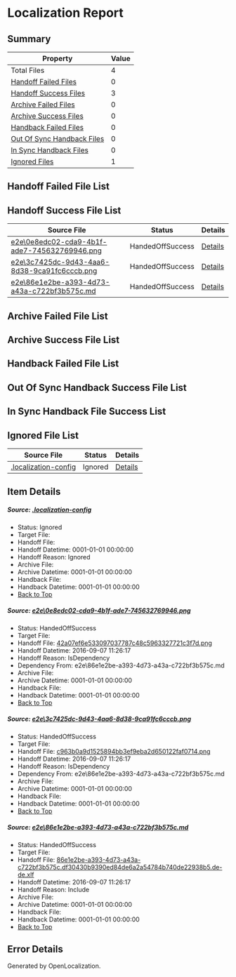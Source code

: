 # <a name='report-top'></a> Localization Report

## Summary
 Property | Value 
 -------- | ----- 
 Total Files | 4
[ Handoff Failed Files ](#handoff-failed-list)| 0
[ Handoff Success Files ](#handoff-success-list)| 3
[ Archive Failed Files ](#archive-failed-list)| 0
[ Archive Success Files ](#archive-success-list)| 0
[ Handback Failed Files ](#handback-failed-list)| 0
[ Out Of Sync Handback Files ](#outofsync-handback-success-list)| 0
[ In Sync Handback Files ](#insync-handback-success-list)| 0
[ Ignored Files ](#ignored-list)| 1

## <a name='handoff-failed-list'></a> Handoff Failed File List

## <a name='handoff-success-list'></a> Handoff Success File List
 Source File | Status | Details 
 ----------- | ------ | ------- 
 [e2e\0e8edc02-cda9-4b1f-ade7-745632769946.png](https://github.com/OpenLocalizationTestOrg/ol-test0/blob/dce828aad546608fb28760ce23444cdcf48aa89a/e2e/0e8edc02-cda9-4b1f-ade7-745632769946.png) | HandedOffSuccess | [Details](#42a07ef6e533097037787c48c5963327721c3f7d1)
 [e2e\3c7425dc-9d43-4aa6-8d38-9ca91fc6cccb.png](https://github.com/OpenLocalizationTestOrg/ol-test0/blob/dce828aad546608fb28760ce23444cdcf48aa89a/e2e/3c7425dc-9d43-4aa6-8d38-9ca91fc6cccb.png) | HandedOffSuccess | [Details](#c963b0a9d1525894bb3ef9eba2d650122faf07142)
 [e2e\86e1e2be-a393-4d73-a43a-c722bf3b575c.md](https://github.com/OpenLocalizationTestOrg/ol-test0/blob/dce828aad546608fb28760ce23444cdcf48aa89a/e2e/86e1e2be-a393-4d73-a43a-c722bf3b575c.md) | HandedOffSuccess | [Details](#63d5cc85fc481f463aeae8ff80c1f95c0b72b6f83)

## <a name='archive-failed-list'></a> Archive Failed File List

## <a name='archive-success-list'></a> Archive Success File List

## <a name='handback-failed-list'></a> Handback Failed File List

## <a name='outofsync-handback-success-list'></a> Out Of Sync Handback Success File List

## <a name='insync-handback-success-list'></a> In Sync Handback File Success List

## <a name='ignored-list'></a> Ignored File List
 Source File | Status | Details 
 ----------- | ------ | ------- 
 [.localization-config](https://github.com/OpenLocalizationTestOrg/ol-test0/blob/dce828aad546608fb28760ce23444cdcf48aa89a/.localization-config) | Ignored | [Details](#c268a05ecaa7ec85942ed632c29928ee5bd6da8d0)

## Item Details
##### <a name='c268a05ecaa7ec85942ed632c29928ee5bd6da8d0'></a> Source: [.localization-config](https://github.com/OpenLocalizationTestOrg/ol-test0/blob/dce828aad546608fb28760ce23444cdcf48aa89a/.localization-config)
* Status: Ignored
* Target File: 
* Handoff File: 
* Handoff Datetime: 0001-01-01 00:00:00
* Handoff Reason: Ignored
* Archive File: 
* Archive Datetime: 0001-01-01 00:00:00
* Handback File: 
* Handback Datetime: 0001-01-01 00:00:00
* [Back to Top](#report-top)

##### <a name='42a07ef6e533097037787c48c5963327721c3f7d1'></a> Source: [e2e\0e8edc02-cda9-4b1f-ade7-745632769946.png](https://github.com/OpenLocalizationTestOrg/ol-test0/blob/dce828aad546608fb28760ce23444cdcf48aa89a/e2e/0e8edc02-cda9-4b1f-ade7-745632769946.png)
* Status: HandedOffSuccess
* Target File: 
* Handoff File: [42a07ef6e533097037787c48c5963327721c3f7d.png](https://github.com/OpenLocalizationTestOrg/ol-test0-handoff/blob/ccbf52530598af06b1f71b57e5d26c748b54e30f/ol-handoff/OpenLocalizationTestOrg/ol-test0-dede/yuwzho/ht/42a07ef6e533097037787c48c5963327721c3f7d.png)
* Handoff Datetime: 2016-09-07 11:26:17
* Handoff Reason: IsDependency
* Dependency From: e2e\86e1e2be-a393-4d73-a43a-c722bf3b575c.md
* Archive File: 
* Archive Datetime: 0001-01-01 00:00:00
* Handback File: 
* Handback Datetime: 0001-01-01 00:00:00
* [Back to Top](#report-top)

##### <a name='c963b0a9d1525894bb3ef9eba2d650122faf07142'></a> Source: [e2e\3c7425dc-9d43-4aa6-8d38-9ca91fc6cccb.png](https://github.com/OpenLocalizationTestOrg/ol-test0/blob/dce828aad546608fb28760ce23444cdcf48aa89a/e2e/3c7425dc-9d43-4aa6-8d38-9ca91fc6cccb.png)
* Status: HandedOffSuccess
* Target File: 
* Handoff File: [c963b0a9d1525894bb3ef9eba2d650122faf0714.png](https://github.com/OpenLocalizationTestOrg/ol-test0-handoff/blob/ccbf52530598af06b1f71b57e5d26c748b54e30f/ol-handoff/OpenLocalizationTestOrg/ol-test0-dede/yuwzho/ht/c963b0a9d1525894bb3ef9eba2d650122faf0714.png)
* Handoff Datetime: 2016-09-07 11:26:17
* Handoff Reason: IsDependency
* Dependency From: e2e\86e1e2be-a393-4d73-a43a-c722bf3b575c.md
* Archive File: 
* Archive Datetime: 0001-01-01 00:00:00
* Handback File: 
* Handback Datetime: 0001-01-01 00:00:00
* [Back to Top](#report-top)

##### <a name='63d5cc85fc481f463aeae8ff80c1f95c0b72b6f83'></a> Source: [e2e\86e1e2be-a393-4d73-a43a-c722bf3b575c.md](https://github.com/OpenLocalizationTestOrg/ol-test0/blob/dce828aad546608fb28760ce23444cdcf48aa89a/e2e/86e1e2be-a393-4d73-a43a-c722bf3b575c.md)
* Status: HandedOffSuccess
* Target File: 
* Handoff File: [86e1e2be-a393-4d73-a43a-c722bf3b575c.df30430b9390ed84de6a2a54784b740de22938b5.de-de.xlf](https://github.com/OpenLocalizationTestOrg/ol-test0-handoff/blob/ccbf52530598af06b1f71b57e5d26c748b54e30f/ol-handoff/OpenLocalizationTestOrg/ol-test0-dede/yuwzho/ht/86e1e2be-a393-4d73-a43a-c722bf3b575c.df30430b9390ed84de6a2a54784b740de22938b5.de-de.xlf)
* Handoff Datetime: 2016-09-07 11:26:17
* Handoff Reason: Include
* Archive File: 
* Archive Datetime: 0001-01-01 00:00:00
* Handback File: 
* Handback Datetime: 0001-01-01 00:00:00
* [Back to Top](#report-top)


## Error Details

Generated by OpenLocalization.

